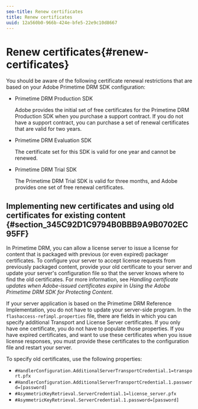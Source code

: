 ```yaml
---
seo-title: Renew certificates
title: Renew certificates
uuid: 12a560b0-966b-424e-bfe5-22e9c10d8667
---
```


# Renew certificates{#renew-certificates}

You should be aware of the following certificate renewal restrictions that are based on your Adobe Primetime DRM SDK configuration:

* Primetime DRM Production SDK

  Adobe provides the initial set of free certificates for the Primetime DRM Production SDK when you purchase a support contract. If you do not have a support contract, you can purchase a set of renewal certificates that are valid for two years. 
* Primetime DRM Evaluation SDK

  The certificate set for this SDK is valid for one year and cannot be renewed. 
* Primetime DRM Trial SDK

  The Primetime DRM Trial SDK is valid for three months, and Adobe provides one set of free renewal certificates.

## Implementing new certificates and using old certificates for existing content {#section_345C92D1C9794B0BBB9A9B0702EC95FF}

In Primetime DRM, you can allow a license server to issue a license for content that is packaged with previous (or even expired) packager certificates. To configure your server to accept license requests from previously packaged content, provide your old certificate to your server and update your server's configuration file so that the server knows where to find the old certificates. For more information, see *Handling certificate updates when Adobe-issued certificates expire* in *Using the Adobe Primetime DRM SDK for Protecting Content*.

If your server application is based on the Primetime DRM Reference Implementation, you do not have to update your server-side program. In the `flashaccess-refimpl.properties` file, there are fields in which you can specify additional Transport and License Server certificates. If you only have one certificate, you do not have to populate those properties. If you have expired certificates, and want to use these certificates when you issue license responses, you must provide these certificates to the configuration file and restart your server.

To specify old certificates, use the following properties:

* `#HandlerConfiguration.AdditionalServerTransportCredential.1=transport.pfx` 
* `#HandlerConfiguration.AdditionalServerTransportCredential.1.password=[password]` 
* `#AsymmetricKeyRetrieval.ServerCredential.1=license_server.pfx` 
* `#AsymmetricKeyRetrieval.ServerCredential.1.password=[password]`

